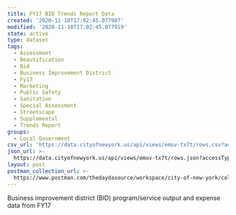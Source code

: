 ```yaml
---
title: FY17 BID Trends Report Data
created: '2020-11-10T17:02:45.077907'
modified: '2020-11-10T17:02:45.077919'
state: active
type: dataset
tags:
  - Assessment
  - Beautification
  - Bid
  - Business Improvement District
  - Fy17
  - Marketing
  - Public Safety
  - Sanitation
  - Special Assessment
  - Streetscape
  - Supplemental
  - Trends Report
groups:
  - Local Government
csv_url: 'https://data.cityofnewyork.us/api/views/emuv-tx7t/rows.csv?accessType=DOWNLOAD'
json_url: >-
  https://data.cityofnewyork.us/api/views/emuv-tx7t/rows.json?accessType=DOWNLOAD
layout: post
postman_collection_url: >-
  https://www.postman.com/thedaydasource/workspace/city-of-new-york/collection/15909983-c3154cca-756d-4f60-a2e1-5bf6a0f477d0
---
```

Business improvement district (BID) program/service output and expense data from FY17
